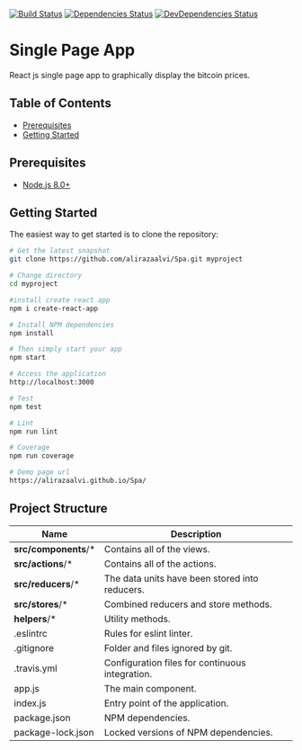 [![Build Status](https://travis-ci.org/alirazaalvi/Spa.svg?branch=master)](https://travis-ci.org/alirazaalvi/Spa)
[![Dependencies Status](https://david-dm.org/alirazaalvi/Spa.svg)](https://david-dm.org/alirazaalvi/Spa)
[![DevDependencies Status](https://david-dm.org/alirazaalvi/Spa/dev-status.svg)](https://david-dm.org/alirazaalvi/Spa#info=devDependencies)

# Single Page App
React js single page app to graphically display the bitcoin prices.

Table of Contents
-----------------

- [Prerequisites](#prerequisites)
- [Getting Started](#getting-started)

Prerequisites
-------------
- [Node.js 8.0+](http://nodejs.org)

Getting Started
---------------

The easiest way to get started is to clone the repository:
```bash
# Get the latest snapshot
git clone https://github.com/alirazaalvi/Spa.git myproject

# Change directory
cd myproject

#install create react app
npm i create-react-app

# Install NPM dependencies
npm install

# Then simply start your app
npm start

# Access the application
http://localhost:3000

# Test
npm test

# Lint
npm run lint

# Coverage
npm run coverage

# Demo page url
https://alirazaalvi.github.io/Spa/
```

Project Structure
-----------------

| Name                               | Description                                                  |
| ---------------------------------- | ------------------------------------------------------------ |
| **src/components**/*             | Contains all of the views.              |
| **src/actions**/*             | Contains all of the actions.              |
| **src/reducers**/*             | The data units have been stored into reducers.              |
| **src/stores**/*             | Combined reducers and store methods.              |
| **helpers**/*        | Utility methods.             |
| .eslintrc                          | Rules for eslint linter.                                     |
| .gitignore                         | Folder and files ignored by git.                             |
| .travis.yml                        | Configuration files for continuous integration.                |
| app.js                             | The main component.                                   |
| index.js                             | Entry point of the application.                                   |
| package.json                       | NPM dependencies.                                            |
| package-lock.json                  | Locked versions of NPM dependencies. |

